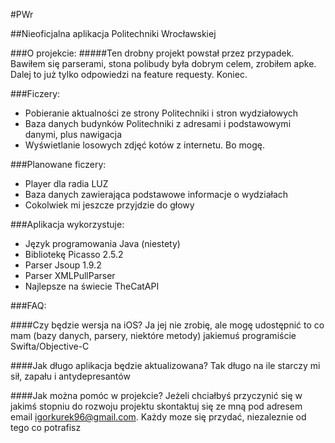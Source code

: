 #PWr


##Nieoficjalna aplikacja Politechniki Wrocławskiej


###O projekcie:
#####Ten drobny projekt powstał przez przypadek. Bawiłem się parserami, stona polibudy była dobrym celem, zrobiłem apke. Dalej to już tylko odpowiedzi na feature requesty. Koniec.



###Ficzery:
* Pobieranie aktualności ze strony Politechniki i stron wydziałowych
* Baza danych budynków Politechniki z adresami i podstawowymi danymi, plus nawigacja
* Wyświetlanie losowych zdjęć kotów z internetu. Bo mogę.



###Planowane ficzery:
* Player dla radia LUZ
* Baza danych zawierająca podstawowe informacje o wydziałach
* Cokolwiek mi jeszcze przyjdzie do głowy



###Aplikacja wykorzystuje:
* Język programowania Java (niestety)
* Bibliotekę Picasso 2.5.2
* Parser Jsoup 1.9.2
* Parser XMLPullParser
* Najlepsze na świecie TheCatAPI



###FAQ:

####Czy będzie wersja na iOS?
Ja jej nie zrobię, ale mogę udostępnić to co mam (bazy danych, parsery, niektóre metody) jakiemuś programiście Swifta/Objective-C

####Jak długo aplikacja będzie aktualizowana?
Tak długo na ile starczy mi sił, zapału i antydepresantów

####Jak można pomóc w projekcie?
Jeżeli chciałbyś przyczynić się w jakimś stopniu do rozwoju projektu skontaktuj się ze mną pod adresem email igorkurek96@gmail.com. Każdy moze się przydać, niezaleznie od tego co potrafisz
